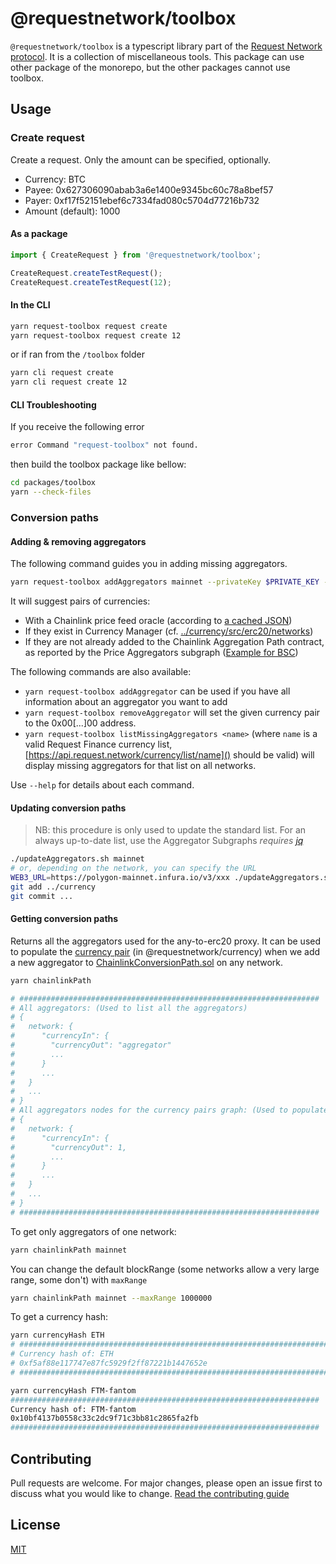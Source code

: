 # @requestnetwork/toolbox

`@requestnetwork/toolbox` is a typescript library part of the [Request Network protocol](https://github.com/RequestNetwork/requestNetwork).
It is a collection of miscellaneous tools.
This package can use other package of the monorepo, but the other packages cannot use toolbox.

## Usage

### Create request

Create a request. Only the amount can be specified, optionally.

- Currency: BTC
- Payee: 0x627306090abab3a6e1400e9345bc60c78a8bef57
- Payer: 0xf17f52151ebef6c7334fad080c5704d77216b732
- Amount (default): 1000

#### As a package

```javascript
import { CreateRequest } from '@requestnetwork/toolbox';

CreateRequest.createTestRequest();
CreateRequest.createTestRequest(12);
```

#### In the CLI

```bash
yarn request-toolbox request create
yarn request-toolbox request create 12
```

or if ran from the `/toolbox` folder

```bash
yarn cli request create
yarn cli request create 12
```

#### CLI Troubleshooting

If you receive the following error

```bash
error Command "request-toolbox" not found.
```

then build the toolbox package like bellow:

```bash
cd packages/toolbox
yarn --check-files
```

### Conversion paths

#### Adding & removing aggregators

The following command guides you in adding missing aggregators.

```bash
yarn request-toolbox addAggregators mainnet --privateKey $PRIVATE_KEY --dryRun
```

It will suggest pairs of currencies:

- With a Chainlink price feed oracle (according to [a cached JSON](https://cl-docs-addresses.web.app/addresses.json]))
- If they exist in Currency Manager (cf. [../currency/src/erc20/networks]())
- If they are not already added to the Chainlink Aggregation Path contract, as reported by the Price Aggregators subgraph ([Example for BSC](https://thegraph.com/hosted-service/subgraph/requestnetwork/price-aggregators-bsc))

The following commands are also available:

- `yarn request-toolbox addAggregator` can be used if you have all information about an aggregator you want to add
- `yarn request-toolbox removeAggregator` will set the given currency pair to the 0x00[...]00 address.
- `yarn request-toolbox listMissingAggregators <name>` (where `name` is a valid Request Finance currency list, [https://api.request.network/currency/list/name]() should be valid) will display missing aggregators for that list on all networks.

Use `--help` for details about each command.

#### Updating conversion paths

> NB: this procedure is only used to update the standard list.
> For an always up-to-date list, use the Aggregator Subgraphs
> _requires [jq](https://stedolan.github.io/jq/)_

```bash
./updateAggregators.sh mainnet
# or, depending on the network, you can specify the URL
WEB3_URL=https://polygon-mainnet.infura.io/v3/xxx ./updateAggregators.sh matic
git add ../currency
git commit ...
```

#### Getting conversion paths

Returns all the aggregators used for the any-to-erc20 proxy.
It can be used to populate the [currency pair](https://github.com/RequestNetwork/requestNetwork/blob/master/packages/currency/src/chainlink-path-aggregators.ts#L9) (in @requestnetwork/currency) when we add a new aggregator to [ChainlinkConversionPath.sol](https://github.com/RequestNetwork/requestNetwork/blob/master/packages/smart-contracts/src/contracts/ChainlinkConversionPath.sol) on any network.

```bash
yarn chainlinkPath

# ###################################################################
# All aggregators: (Used to list all the aggregators)
# {
#   network: {
#      "currencyIn": {
#        "currencyOut": "aggregator"
#        ...
#      }
#      ...
#   }
#   ...
# }
# All aggregators nodes for the currency pairs graph: (Used to populate @requestnetwork/currency)
# {
#   network: {
#      "currencyIn": {
#        "currencyOut": 1,
#        ...
#      }
#      ...
#   }
#   ...
# }
# ###################################################################
```

To get only aggregators of one network:

```bash
yarn chainlinkPath mainnet
```

You can change the default blockRange (some networks allow a very large range, some don't) with `maxRange`

```bash
yarn chainlinkPath mainnet --maxRange 1000000
```

To get a currency hash:

```bash
yarn currencyHash ETH
# #####################################################################
# Currency hash of: ETH
# 0xf5af88e117747e87fc5929f2ff87221b1447652e
# #####################################################################

yarn currencyHash FTM-fantom
#####################################################################
Currency hash of: FTM-fantom
0x10bf4137b0558c33c2dc9f71c3bb81c2865fa2fb
#####################################################################
```

## Contributing

Pull requests are welcome. For major changes, please open an issue first to discuss what you would like to change.
[Read the contributing guide](/CONTRIBUTING.md)

## License

[MIT](/LICENSE)
